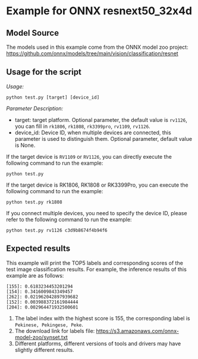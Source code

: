 # Example for ONNX resnext50_32x4d


## Model Source
The models used in this example come from the ONNX model zoo project:
https://github.com/onnx/models/tree/main/vision/classification/resnet


## Usage for the script

*Usage:*
```
python test.py [target] [device_id]
```
*Parameter Description:*
- target: target platform. Optional parameter, the default value is `rv1126`, you can fill in `rk1806`, `rk1808`, `rk3399pro`, `rv1109`, `rv1126`.
- device_id: Device ID, when multiple devices are connected, this parameter is used to distinguish them. Optional parameter, default value is None.

If the target device is `RV1109` or `RV1126`, you can directly execute the following command to run the example:
```
python test.py
```
If the target device is RK1806, RK1808 or RK3399Pro, you can execute the following command to run the example:
```
python test.py rk1808
```
If you connect multiple devices, you need to specify the device ID, please refer to the following command to run the example:
```
python test.py rv1126 c3d9b8674f4b94f6
```


## Expected results

This example will print the TOP5 labels and corresponding scores of the test image classification results. For example, the inference results of this example are as follows:
```
[155]: 0.6183234453201294
[154]: 0.3416009843349457
[262]: 0.021962042897939682
[152]: 0.003988372161984444
[204]: 0.002964471932500601
```

1. The label index with the highest score is 155, the corresponding label is `Pekinese, Pekingese, Peke`.
2. The download link for labels file: https://s3.amazonaws.com/onnx-model-zoo/synset.txt
3. Different platforms, different versions of tools and drivers may have slightly different results.
